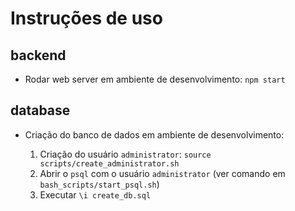 # Instruções de uso

## backend

* Rodar web server em ambiente de desenvolvimento: `npm start`

## database

* Criação do banco de dados em ambiente de desenvolvimento:

  1. Criação do usuário `administrator`: `source scripts/create_administrator.sh`
  2. Abrir o `psql` com o usuário `administrator` (ver comando em `bash_scripts/start_psql.sh`)
  3. Executar `\i create_db.sql`

